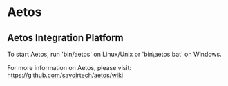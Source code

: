 Aetos
=====

Aetos Integration Platform
--------------------------

To start Aetos, run 'bin/aetos' on Linux/Unix or 
'bin\aetos.bat' on Windows.


For more information on Aetos, please visit:
https://github.com/savoirtech/aetos/wiki
